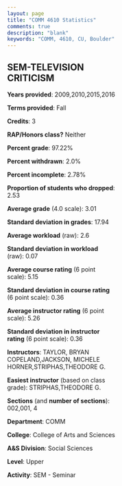 ```yaml
---
layout: page
title: "COMM 4610 Statistics"
comments: true
description: "blank"
keywords: "COMM, 4610, CU, Boulder"
--- 
```

<head>
<script src="https://ajax.googleapis.com/ajax/libs/jquery/2.1.3/jquery.min.js"></script>
<script src="https://dl.dropboxusercontent.com/s/pc42nxpaw1ea4o9/highcharts.js?dl=0"></script>
<!-- <script src="../assets/js/highcharts.js"></script> -->
<style type="text/css">@font-face {
	font-family: "Bebas Neue";
	src: url(https://www.filehosting.org/file/details/544349/BebasNeue%20Regular.otf) format("opentype");
	}
	h1.Bebas { 
		font-family: "Bebas Neue", Verdana, Tahoma;
	}
</style>
</head>
<body>
	<div id="container" style="float: right; width: 45%; height: 88%; margin-left: 2.5%; margin-right: 2.5%;"></div>
	<script language="JavaScript">
		$(document).ready(function() {
		var chart = {type: 'column'};
		var title = {text: 'Grade Distribution'};
		var xAxis = {categories: ['A','B','C','D','F'],crosshair: true};
		var yAxis = {min: 0,title: {text: 'Percentage'}};
		var tooltip = {headerFormat: '<center><b><span style="font-size:20px">{point.key}</span></b></center>',
		               pointFormat: '<td style="padding:0"><b>{point.y:.1f}%</b></td>',
		               footerFormat: '</table>',shared: true,useHTML: true};
		var plotOptions = {column: {pointPadding: 0.0,borderWidth: 0}};  
		var credits = {enabled: false};var series= [{name: 'Percent',data: [29.33,49.33,20.0,1.33,0.0,]}];
		var json = {};
		json.chart = chart;
		json.title = title;
		json.tooltip = tooltip;
		json.xAxis = xAxis;
		json.yAxis = yAxis;  
		json.series = series;
		json.plotOptions = plotOptions;  
		json.credits = credits;
		$('#container').highcharts(json);
	});
	</script>
</body>
			   
## SEM-TELEVISION CRITICISM

**Years provided**: 2009,2010,2015,2016

**Terms provided**: Fall

**Credits**: 3

**RAP/Honors class?** Neither

**Percent grade**: 97.22%

**Percent withdrawn**: 2.0%

**Percent incomplete**: 2.78%

**Proportion of students who dropped**: 2.53

**Average grade** (4.0 scale): 3.01

**Standard deviation in grades**: 17.94

**Average workload** (raw): 2.6

**Standard deviation in workload** (raw): 0.07

**Average course rating** (6 point scale): 5.15

**Standard deviation in course rating** (6 point scale): 0.36

**Average instructor rating** (6 point scale): 5.26

**Standard deviation in instructor rating** (6 point scale): 0.36

**Instructors**: TAYLOR, BRYAN COPELAND,JACKSON, MICHELE HORNER,STRIPHAS,THEODORE G.

**Easiest instructor** (based on class grade): STRIPHAS,THEODORE G.

**Sections** (and **number of sections**): 002,001, 4

**Department**: COMM

**College**: College of Arts and Sciences

**A&S Division**: Social Sciences

**Level**: Upper

**Activity**: SEM - Seminar